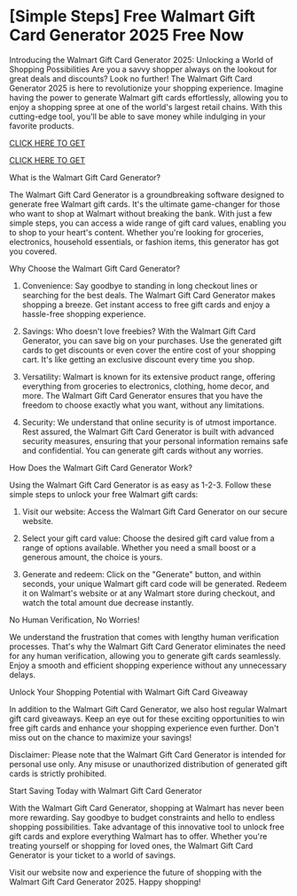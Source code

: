 # [Simple Steps] Free Walmart Gift Card Generator 2025 Free Now

Introducing the Walmart Gift Card Generator 2025: Unlocking a World of Shopping Possibilities Are you a savvy shopper always on the lookout for great deals and discounts? Look no further! The Walmart Gift Card Generator 2025 is here to revolutionize your shopping experience. Imagine having the power to generate Walmart gift cards effortlessly, allowing you to enjoy a shopping spree at one of the world's largest retail chains. With this cutting-edge tool, you'll be able to save money while indulging in your favorite products.

[CLICK HERE TO GET](https://appbitly.com/Walmart-2025)

[CLICK HERE TO GET](https://appbitly.com/Walmart-2025)


What is the Walmart Gift Card Generator?

The Walmart Gift Card Generator is a groundbreaking software designed to generate free Walmart gift cards. It's the ultimate game-changer for those who want to shop at Walmart without breaking the bank. With just a few simple steps, you can access a wide range of gift card values, enabling you to shop to your heart's content. Whether you're looking for groceries, electronics, household essentials, or fashion items, this generator has got you covered.

Why Choose the Walmart Gift Card Generator?

1. Convenience: Say goodbye to standing in long checkout lines or searching for the best deals. The Walmart Gift Card Generator makes shopping a breeze. Get instant access to free gift cards and enjoy a hassle-free shopping experience.

2. Savings: Who doesn't love freebies? With the Walmart Gift Card Generator, you can save big on your purchases. Use the generated gift cards to get discounts or even cover the entire cost of your shopping cart. It's like getting an exclusive discount every time you shop.

3. Versatility: Walmart is known for its extensive product range, offering everything from groceries to electronics, clothing, home decor, and more. The Walmart Gift Card Generator ensures that you have the freedom to choose exactly what you want, without any limitations.

4. Security: We understand that online security is of utmost importance. Rest assured, the Walmart Gift Card Generator is built with advanced security measures, ensuring that your personal information remains safe and confidential. You can generate gift cards without any worries.

How Does the Walmart Gift Card Generator Work?

Using the Walmart Gift Card Generator is as easy as 1-2-3. Follow these simple steps to unlock your free Walmart gift cards:

1. Visit our website: Access the Walmart Gift Card Generator on our secure website.

2. Select your gift card value: Choose the desired gift card value from a range of options available. Whether you need a small boost or a generous amount, the choice is yours.

3. Generate and redeem: Click on the "Generate" button, and within seconds, your unique Walmart gift card code will be generated. Redeem it on Walmart's website or at any Walmart store during checkout, and watch the total amount due decrease instantly.

No Human Verification, No Worries!

We understand the frustration that comes with lengthy human verification processes. That's why the Walmart Gift Card Generator eliminates the need for any human verification, allowing you to generate gift cards seamlessly. Enjoy a smooth and efficient shopping experience without any unnecessary delays.

Unlock Your Shopping Potential with Walmart Gift Card Giveaway

In addition to the Walmart Gift Card Generator, we also host regular Walmart gift card giveaways. Keep an eye out for these exciting opportunities to win free gift cards and enhance your shopping experience even further. Don't miss out on the chance to maximize your savings!

Disclaimer: Please note that the Walmart Gift Card Generator is intended for personal use only. Any misuse or unauthorized distribution of generated gift cards is strictly prohibited.

Start Saving Today with Walmart Gift Card Generator

With the Walmart Gift Card Generator, shopping at Walmart has never been more rewarding. Say goodbye to budget constraints and hello to endless shopping possibilities. Take advantage of this innovative tool to unlock free gift cards and explore everything Walmart has to offer. Whether you're treating yourself or shopping for loved ones, the Walmart Gift Card Generator is your ticket to a world of savings.

Visit our website now and experience the future of shopping with the Walmart Gift Card Generator 2025. Happy shopping! 